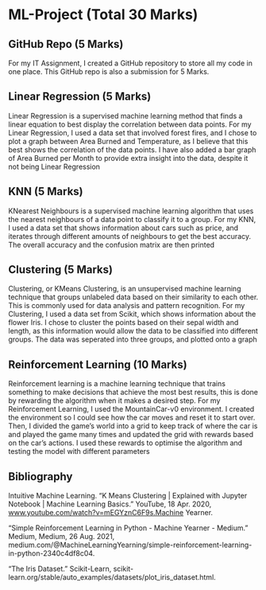 # ML-Project (Total 30 Marks)
## GitHub Repo (5 Marks)
For my IT Assignment, I created a GitHub repository to store all my code in one place. This GitHub repo is also a submission for 5 Marks.

## Linear Regression (5 Marks)
Linear Regression is a supervised machine learning method that finds a linear equation to best display the correlation between data points.
For my Linear Regression, I used a data set that involved forest fires, and I chose to plot a graph between Area Burned and Temperature, as I believe that this best shows the correlation of the data points. I have also added a bar graph of Area Burned per Month to provide extra insight into the data, despite it not being Linear Regression

## KNN (5 Marks)
KNearest Neighbours is a supervised machine learning algorithm that uses the nearest neighbours of a data point to classify it to a group. 
For my KNN, I used a data set that shows information about cars such as price, and iterates through different amounts of neighbours to get the best accuracy. The overall accuracy and the confusion matrix are then printed

## Clustering (5 Marks)
Clustering, or KMeans Clustering, is an unsupervised machine learning technique that groups unlabeled data based on their similarity to each other. This is commonly used for data analysis and pattern recognition.
For my Clustering, I used a data set from Scikit, which shows information about the flower Iris. I chose to cluster the points based on their sepal width and length, as this information would allow the data to be classified into different groups. The data was seperated into three groups, and plotted onto a graph

## Reinforcement Learning (10 Marks)
Reinforcement learning is a machine learning technique that trains something to make decisions that achieve the most best results, this is done by rewarding the algorithm when it makes a desired step. 
For my Reinforcement Learning, I used the MountainCar-v0 environment. I created the environment so I could see how the car moves and reset it to start over. Then, I divided the game’s world into a grid to keep track of where the car is and played the game many times and updated the grid with rewards based on the car’s actions. I used these rewards to optimise the algorithm and testing the model with different parameters


## Bibliography
Intuitive Machine Learning. “K Means Clustering | Explained with Jupyter Notebook | Machine Learning Basics.” YouTube, 18 Apr. 2020, www.youtube.com/watch?v=mEGYznC6F9s.Machine Yearner. 

“Simple Reinforcement Learning in Python - Machine Yearner - Medium.” Medium, Medium, 26 Aug. 2021, medium.com/@MachineLearningYearning/simple-reinforcement-learning-in-python-2340c4df8c04.

“The Iris Dataset.” Scikit-Learn, scikit-learn.org/stable/auto_examples/datasets/plot_iris_dataset.html.
